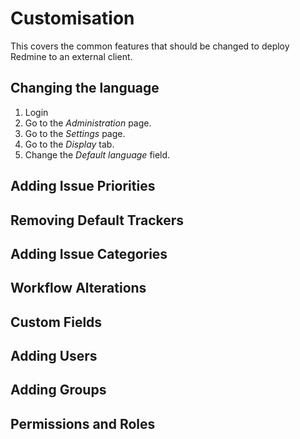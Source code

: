# Customisation

This covers the common features that should be changed to deploy Redmine to an external client.

## Changing the language

1. Login
1. Go to the _Administration_ page.
1. Go to the _Settings_ page.
1. Go to the _Display_ tab.
1. Change the *Default language* field.

## Adding Issue Priorities

## Removing Default Trackers

## Adding Issue Categories

## Workflow Alterations

## Custom Fields

## Adding Users

## Adding Groups

## Permissions and Roles
